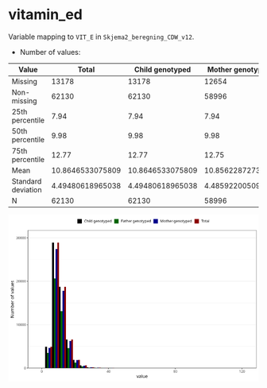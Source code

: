 # vitamin_ed
Variable mapping to `VIT_E` in `Skjema2_beregning_CDW_v12`.
- Number of values:

| Value | Total | Child genotyped | Mother genotyped | Father genotyped |
| ----- | ----- | --------------- | ---------------- | ---------------- |
| Missing | 13178 | 13178 | 12654 | 6217 |
| Non-missing | 62130 | 62130 | 58996 | 43867 |
| 25th percentile | 7.94 | 7.94 | 7.94 | 7.89 |
| 50th percentile | 9.98 | 9.98 | 9.98 | 9.92 |
| 75th percentile | 12.77 | 12.77 | 12.75 | 12.68 |
| Mean | 10.8646533075809 | 10.8646533075809 | 10.8562287273713 | 10.7829085645246 |
| Standard deviation | 4.49480618965038 | 4.49480618965038 | 4.48592200509272 | 4.44045506244961 |
| N | 62130 | 62130 | 58996 | 43867 |



![](vitamin_ed_n.png)



